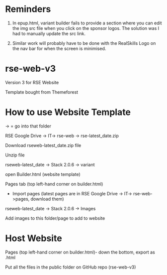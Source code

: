 # Reminders

1. In epup.html, variant builder fails to provide a section where you can edit the img src file when you click on the sponsor logos. The solution was I had to manually update the src link.

2. Similar work will probably have to be done with the RealSkills Logo on the nav bar for when the screen is minimised.



# rse-web-v3
Version 3 for RSE Website

Template bought from Themeforest



# How to use Website Template

-> = go into that folder

RSE Google Drive -> IT-> rse-web -> rse-latest_date.zip

Download rseweb-latest_date.zip file

Unzip file

rseweb-latest_date -> Stack 2.0.6 -> variant

open Builder.html (website template)

Pages tab (top left-hand corner on builder.html)

  - Import pages (latest pages are in RSE Google Drive -> IT-> rse-web->pages, download them)

rseweb-latest_date -> Stack 2.0.6 -> Images

Add images to this folder/page to add to website



# Host Website

Pages (top left-hand corner on builder.html)- down the bottom, export as .html

Put all the files in the public folder on GitHub repo (rse-web-v3)
